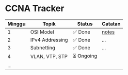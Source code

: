 # CCNA Tracker

| Minggu | Topik                  | Status   | Catatan     |
|--------|------------------------|----------|-------------|
| 1      | OSI Model              | ✅ Done   | [notes](../ccna/notes/osi-model.md) |
| 2      | IPv4 Addressing        | ✅ Done   | ...         |
| 3      | Subnetting             | ✅ Done   | ...         |
| 4      | VLAN, VTP, STP         | ⏳ Ongoing|             |
| ...    |                        |          |             |
